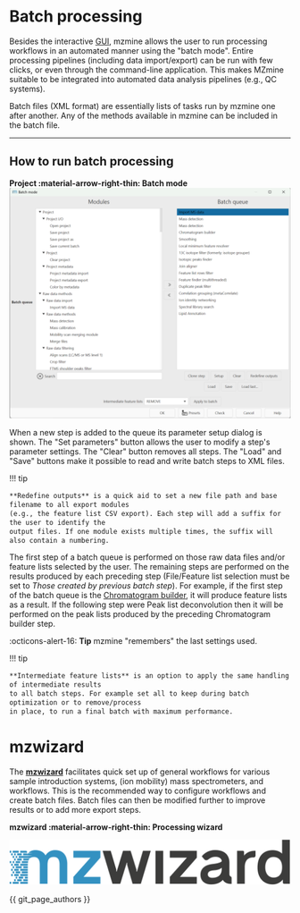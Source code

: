 # **Batch processing**

Besides the interactive [GUI](../../main-window-overview.md), mzmine allows the user to run processing workflows in an 
automated manner using the "batch mode". Entire processing pipelines (including data import/export) 
can be run with few clicks, or even through the command-line application. This makes MZmine suitable
to be integrated into automated data analysis pipelines (e.g., QC systems).

Batch files (XML format) are essentially lists of tasks run by mzmine one after another. Any of the 
methods available in mzmine can be included in the batch file.

---
## **How to run batch processing**

**Project :material-arrow-right-thin: Batch mode**
![batch-mode](batch_mode.png)

When a new step is added to the queue its parameter setup dialog is shown. The "Set parameters" 
button allows the user to modify a step's parameter settings. The "Clear" button removes all steps. 
The "Load" and "Save" buttons make it possible to read and write batch steps to XML files.

!!! tip

    **Redefine outputs** is a quick aid to set a new file path and base filename to all export modules 
    (e.g., the feature list CSV export). Each step will add a suffix for the user to identify the 
    output files. If one module exists multiple times, the suffix will also contain a numbering.

The first step of a batch queue is performed on those raw data files and/or feature lists selected
by the user. The remaining steps are performed on the results produced by each preceding step 
(File/Feature list selection must be set to _Those created by previous batch step_). For example, 
if the first step of the batch queue is the [Chromatogram builder](../../module_docs/lc-ms_featdet/featdet_adap_chromatogram_builder/adap-chromatogram-builder.md), it will produce feature 
lists as a result. If the following step were Peak list deconvolution then it will be performed 
on the peak lists produced by the preceding Chromatogram builder step.

:octicons-alert-16: **Tip** mzmine "remembers" the last settings used.


!!! tip

    **Intermediate feature lists** is an option to apply the same handling of intermediate results 
    to all batch steps. For example set all to keep during batch optimization or to remove/process 
    in place, to run a final batch with maximum performance.


# mzwizard
The [**mzwizard**](../../wizard.md) facilitates quick set up of general workflows for various sample introduction systems, (ion mobility) mass spectrometers, and workflows.
This is the recommended way to configure workflows and create batch files. Batch files can then be modified further to improve results or to add more export steps. 

**mzwizard :material-arrow-right-thin: Processing wizard**

![logo300_mzwizard.png](../../img/logo300_mzwizard.png)

{{ git_page_authors }}